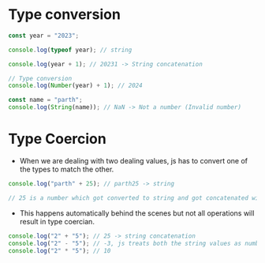 # Type conversion

```js
const year = "2023";

console.log(typeof year); // string

console.log(year + 1); // 20231 -> String concatenation

// Type conversion
console.log(Number(year) + 1); // 2024

const name = "parth";
console.log(String(name)); // NaN -> Not a number (Invalid number)
```

# Type Coercion

- When we are dealing with two dealing values, js has to convert one of the types to match the other.

```js
console.log("parth" + 25); // parth25 -> string

// 25 is a number which got converted to string and got concatenated with parth
```

- This happens automatically behind the scenes but not all operations will result in type coercian.

```js
console.log("2" + "5"); // 25 -> string concatenation
console.log("2" - "5"); // -3, js treats both the string values as number
console.log("2" * "5"); // 10
```
